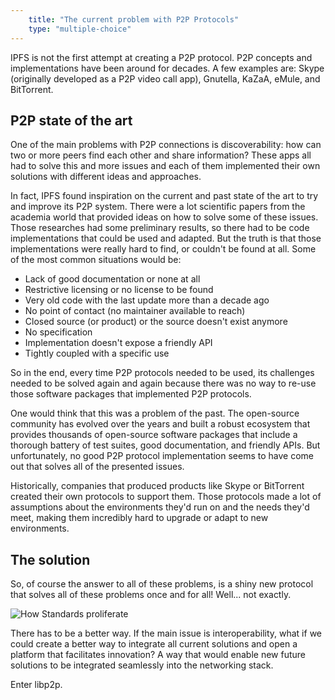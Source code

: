 ```yaml
---
    title: "The current problem with P2P Protocols"
    type: "multiple-choice"
---
```


IPFS is not the first attempt at creating a P2P protocol. P2P concepts and implementations have been around for decades.
A few examples are: Skype (originally developed as a P2P video call app), Gnutella, KaZaA, eMule, and BitTorrent.

## P2P state of the art

One of the main problems with P2P connections is discoverability: how can two or more peers find each other and share information? These apps all had to solve this and more issues and each of them implemented their own solutions with different ideas and approaches.

In fact, IPFS found inspiration on the current and past state of the art to try and improve its P2P system.
There were a lot scientific papers from the academia world that provided ideas on how to solve some of these issues. Those researches had some preliminary results, so there had to be code implementations that could be used and adapted.
But the truth is that those implementations were really hard to find, or couldn't be found at all. Some of the most common situations would be:

- Lack of good documentation or none at all
- Restrictive licensing or no license to be found
- Very old code with the last update more than a decade ago
- No point of contact (no maintainer available to reach)
- Closed source (or product) or the source doesn't exist anymore
- No specification
- Implementation doesn't expose a friendly API
- Tightly coupled with a specific use


So in the end, every time P2P protocols needed to be used, its challenges needed to be solved again and again because there was no way to re-use those software packages that implemented P2P protocols.

One would think that this was a problem of the past.
The open-source community has evolved over the years and built a robust ecosystem that provides thousands of open-source software packages that include a thorough battery of test suites, good documentation, and friendly APIs.
But unfortunately, no good P2P protocol implementation seems to have come out that solves all of the presented issues.

Historically, companies that produced products like Skype or BitTorrent created their own protocols to support them. Those protocols made a lot of assumptions about the environments they'd run on and the needs they'd meet, making them incredibly hard to upgrade or adapt to new environments.

## The solution

So, of course the answer to all of these problems, is a shiny new protocol that solves all of these problems once and for all! Well... not exactly.

<div class="flex justify-center">
    <img alt="How Standards proliferate" src="https://imgs.xkcd.com/comics/standards.png" />
</div>

There has to be a better way.
If the main issue is interoperability, what if we could create a better way to integrate all current solutions and open a platform that facilitates innovation? A way that would enable new future solutions to be integrated seamlessly into the networking stack.

Enter libp2p.
